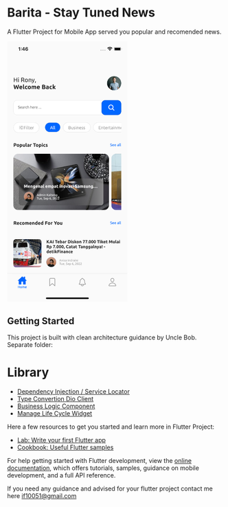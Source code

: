 # Barita - Stay Tuned News

A Flutter Project for Mobile App served you popular and recomended news.

<img src="https://raw.githubusercontent.com/ronytampubolon/news_app_clean_architecture_flutter/master/simulator_screenshot_70D4976A-F08F-43A8-9049-E7F7C3042477.png" width="280">

## Getting Started

This project is built with clean architecture guidance by Uncle Bob.
Separate folder:<br/>

# Library
- [Dependency Injection / Service Locator](https://pub.dev/packages/get_it)
- [Type Convertion Dio Client](https://pub.dev/packages/retrofit)
- [Business Logic Component](https://pub.dev/packages/flutter_bloc)
- [Manage Life Cycle Widget](https://pub.dev/packages/flutter_hooks)


Here a few resources to get you started and learn more in Flutter Project:
- [Lab: Write your first Flutter app](https://docs.flutter.dev/get-started/codelab)
- [Cookbook: Useful Flutter samples](https://docs.flutter.dev/cookbook)

For help getting started with Flutter development, view the
[online documentation](https://docs.flutter.dev/), which offers tutorials,
samples, guidance on mobile development, and a full API reference.

If you need any guidance and advised for your flutter project contact me here [if10051@gmail.com](mailto:if10051@gmail.com)

